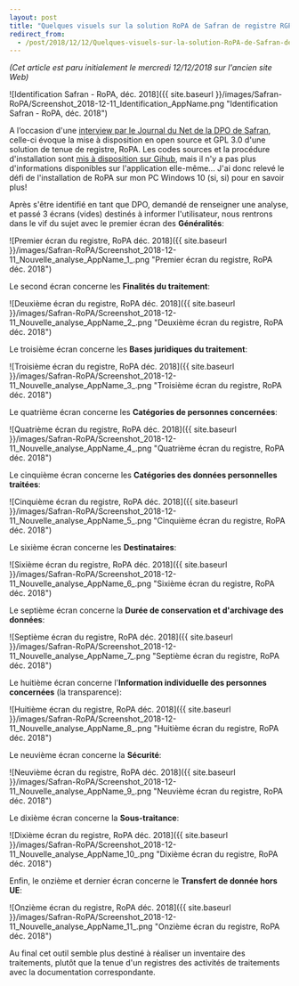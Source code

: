 ```yaml
---
layout: post
title: "Quelques visuels sur la solution RoPA de Safran de registre RGPD - GDPR"
redirect_from:
  - /post/2018/12/12/Quelques-visuels-sur-la-solution-RoPA-de-Safran-de-registre-RGPD-GDPR
---
```


_(Cet article est paru initialement le mercredi 12/12/2018 sur l'ancien site Web)_

![Identification Safran - RoPA, déc. 2018]({{ site.baseurl }}/images/Safran-RoPA/Screenshot_2018-12-11_Identification_AppName.png "Identification Safran - RoPA, déc. 2018")

A l’occasion d'une [interview par le Journal du Net de la DPO de Safran](https://www.journaldunet.com/solutions/dsi/1419319-marion-ledoux-safran/), celle-ci évoque la mise à disposition en open source et GPL 3.0 d'une solution de tenue de registre, RoPA. Les codes sources et la procédure d'installation sont [mis à disposition sur Gihub](https://github.com/Safran/RoPA), mais il n'y a pas plus d'informations disponibles sur l'application elle-même... J'ai donc relevé le défi de l'installation de RoPA sur mon PC Windows 10 (si, si) pour en savoir plus!

Après s'être identifié en tant que DPO, demandé de renseigner une analyse, et passé 3 écrans (vides) destinés à informer l'utilisateur, nous rentrons dans le vif du sujet avec le premier écran des **Généralités**:

![Premier écran du registre, RoPA déc. 2018]({{ site.baseurl }}/images/Safran-RoPA/Screenshot_2018-12-11_Nouvelle_analyse_AppName_1_.png "Premier écran du registre, RoPA déc. 2018")

Le second écran concerne les **Finalités du traitement**:

![Deuxième écran du registre, RoPA déc. 2018]({{ site.baseurl }}/images/Safran-RoPA/Screenshot_2018-12-11_Nouvelle_analyse_AppName_2_.png "Deuxième écran du registre, RoPA déc. 2018")

Le troisième écran concerne les **Bases juridiques du traitement**:

![Troisième écran du registre, RoPA déc. 2018]({{ site.baseurl }}/images/Safran-RoPA/Screenshot_2018-12-11_Nouvelle_analyse_AppName_3_.png "Troisième écran du registre, RoPA déc. 2018")

Le quatrième écran concerne les **Catégories de personnes concernées**:

![Quatrième écran du registre, RoPA déc. 2018]({{ site.baseurl }}/images/Safran-RoPA/Screenshot_2018-12-11_Nouvelle_analyse_AppName_4_.png "Quatrième écran du registre, RoPA déc. 2018")

Le cinquième écran concerne les **Catégories des données personnelles traitées**:

![Cinquième écran du registre, RoPA déc. 2018]({{ site.baseurl }}/images/Safran-RoPA/Screenshot_2018-12-11_Nouvelle_analyse_AppName_5_.png "Cinquième écran du registre, RoPA déc. 2018")

Le sixième écran concerne les **Destinataires**:

![Sixième écran du registre, RoPA déc. 2018]({{ site.baseurl }}/images/Safran-RoPA/Screenshot_2018-12-11_Nouvelle_analyse_AppName_6_.png "Sixième écran du registre, RoPA déc. 2018")

Le septième écran concerne la **Durée de conservation et d'archivage des données**:

![Septième écran du registre, RoPA déc. 2018]({{ site.baseurl }}/images/Safran-RoPA/Screenshot_2018-12-11_Nouvelle_analyse_AppName_7_.png "Septième écran du registre, RoPA déc. 2018")

Le huitième écran concerne l'**Information individuelle des personnes concernées** (la transparence):

![Huitième écran du registre, RoPA déc. 2018]({{ site.baseurl }}/images/Safran-RoPA/Screenshot_2018-12-11_Nouvelle_analyse_AppName_8_.png "Huitième écran du registre, RoPA déc. 2018")

Le neuvième écran concerne la **Sécurité**:

![Neuvième écran du registre, RoPA déc. 2018]({{ site.baseurl }}/images/Safran-RoPA/Screenshot_2018-12-11_Nouvelle_analyse_AppName_9_.png "Neuvième écran du registre, RoPA déc. 2018")

Le dixième écran concerne la **Sous-traitance**:

![Dixième écran du registre, RoPA déc. 2018]({{ site.baseurl }}/images/Safran-RoPA/Screenshot_2018-12-11_Nouvelle_analyse_AppName_10_.png "Dixième écran du registre, RoPA déc. 2018")

Enfin, le onzième et dernier écran concerne le **Transfert de donnée hors UE**:

![Onzième écran du registre, RoPA déc. 2018]({{ site.baseurl }}/images/Safran-RoPA/Screenshot_2018-12-11_Nouvelle_analyse_AppName_11_.png "Onzième écran du registre, RoPA déc. 2018")

Au final cet outil semble plus destiné à réaliser un inventaire des traitements, plutôt que la tenue d'un registres des activités de traitements avec la documentation correspondante.
